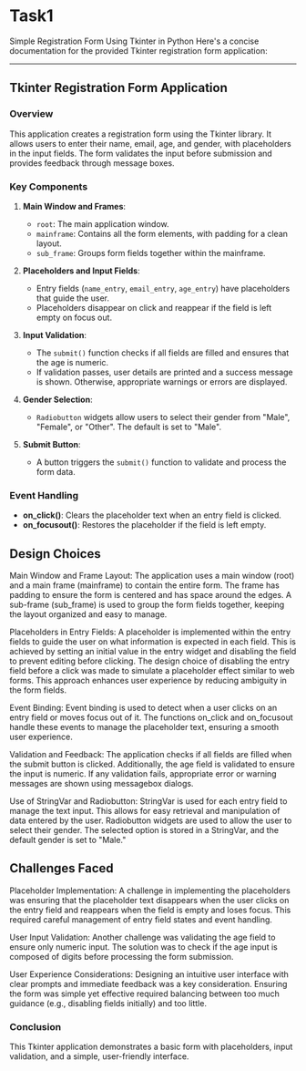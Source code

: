 # Task1
Simple Registration Form Using Tkinter in Python
Here's a concise documentation for the provided Tkinter registration form application:

---

## Tkinter Registration Form Application

### Overview
This application creates a registration form using the Tkinter library. It allows users to enter their name, email, age, and gender, with placeholders in the input fields. The form validates the input before submission and provides feedback through message boxes.

### Key Components

1. **Main Window and Frames**:
   - `root`: The main application window.
   - `mainframe`: Contains all the form elements, with padding for a clean layout.
   - `sub_frame`: Groups form fields together within the mainframe.

2. **Placeholders and Input Fields**:
   - Entry fields (`name_entry`, `email_entry`, `age_entry`) have placeholders that guide the user.
   - Placeholders disappear on click and reappear if the field is left empty on focus out.

3. **Input Validation**:
   - The `submit()` function checks if all fields are filled and ensures that the age is numeric.
   - If validation passes, user details are printed and a success message is shown. Otherwise, appropriate warnings or errors are displayed.

4. **Gender Selection**:
   - `Radiobutton` widgets allow users to select their gender from "Male", "Female", or "Other". The default is set to "Male".

5. **Submit Button**:
   - A button triggers the `submit()` function to validate and process the form data.

### Event Handling

- **on_click()**: Clears the placeholder text when an entry field is clicked.
- **on_focusout()**: Restores the placeholder if the field is left empty.

## Design Choices

Main Window and Frame Layout:
The application uses a main window (root) and a main frame (mainframe) to contain the entire form. The frame has padding to ensure the form is centered and has space around the edges. A sub-frame (sub_frame) is used to group the form fields together, keeping the layout organized and easy to manage.

Placeholders in Entry Fields:
A placeholder is implemented within the entry fields to guide the user on what information is expected in each field. This is achieved by setting an initial value in the entry widget and disabling the field to prevent editing before clicking.
The design choice of disabling the entry field before a click was made to simulate a placeholder effect similar to web forms. This approach enhances user experience by reducing ambiguity in the form fields.

Event Binding:
Event binding is used to detect when a user clicks on an entry field or moves focus out of it. The functions on_click and on_focusout handle these events to manage the placeholder text, ensuring a smooth user experience.

Validation and Feedback:
The application checks if all fields are filled when the submit button is clicked. Additionally, the age field is validated to ensure the input is numeric. If any validation fails, appropriate error or warning messages are shown using messagebox dialogs.

Use of StringVar and Radiobutton:
StringVar is used for each entry field to manage the text input. This allows for easy retrieval and manipulation of data entered by the user.
Radiobutton widgets are used to allow the user to select their gender. The selected option is stored in a StringVar, and the default gender is set to "Male."


## Challenges Faced
Placeholder Implementation:
A challenge in implementing the placeholders was ensuring that the placeholder text disappears when the user clicks on the entry field and reappears when the field is empty and loses focus. This required careful management of entry field states and event handling.

User Input Validation:
Another challenge was validating the age field to ensure only numeric input. The solution was to check if the age input is composed of digits before processing the form submission.

User Experience Considerations:
Designing an intuitive user interface with clear prompts and immediate feedback was a key consideration. Ensuring the form was simple yet effective required balancing between too much guidance (e.g., disabling fields initially) and too little.

### Conclusion
This Tkinter application demonstrates a basic form with placeholders, input validation, and a simple, user-friendly interface.
